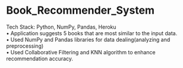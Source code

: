 # Book_Recommender_System

Tech Stack: Python, NumPy, Pandas, Heroku  
• Application suggests 5 books that are most similar to the input data.      
• Used NumPy and Pandas libraries for data dealing(analyzing and preprocessing)      
• Used Collaborative Filtering and KNN algorithm to enhance recommendation accuracy.     
